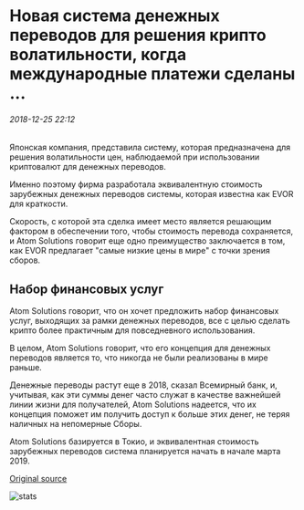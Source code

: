 # Новая система денежных переводов для решения крипто волатильности, когда международные платежи сделаны ...

###### 2018-12-25 22:12

Японская компания, представила систему, которая предназначена для решения волатильности цен, наблюдаемой при использовании криптовалют для денежных переводов.

Именно поэтому фирма разработала эквивалентную стоимость зарубежных денежных переводов системы, которая известна как EVOR для краткости.

Скорость, с которой эта сделка имеет место является решающим фактором в обеспечении того, чтобы стоимость перевода сохраняется, и Atom Solutions говорит еще одно преимущество заключается в том, как EVOR предлагает "самые низкие цены в мире" с точки зрения сборов.

## Набор финансовых услуг

Atom Solutions говорит, что он хочет предложить набор финансовых услуг, выходящих за рамки денежных переводов, все с целью сделать крипто более практичным для повседневного использования.

В целом, Atom Solutions говорит, что его концепция для денежных переводов является то, что никогда не были реализованы в мире раньше.

Денежные переводы растут еще в 2018, сказал Всемирный банк, и, учитывая, как эти суммы денег часто служат в качестве важнейшей линии жизни для получателей, Atom Solutions надеется, что их концепция поможет им получить доступ к больше этих денег, не теряя наличных на непомерные Сборы.

Atom Solutions базируется в Токио, и эквивалентная стоимость зарубежных переводов система планируется начать в начале марта 2019.

[Original source](https://cointelegraph.com/news/new-remittances-system-to-tackle-crypto-volatility-when-international-payments-are-made)

![stats](https://c.statcounter.com/11760860/0/a89fa40b/1/ "stats")